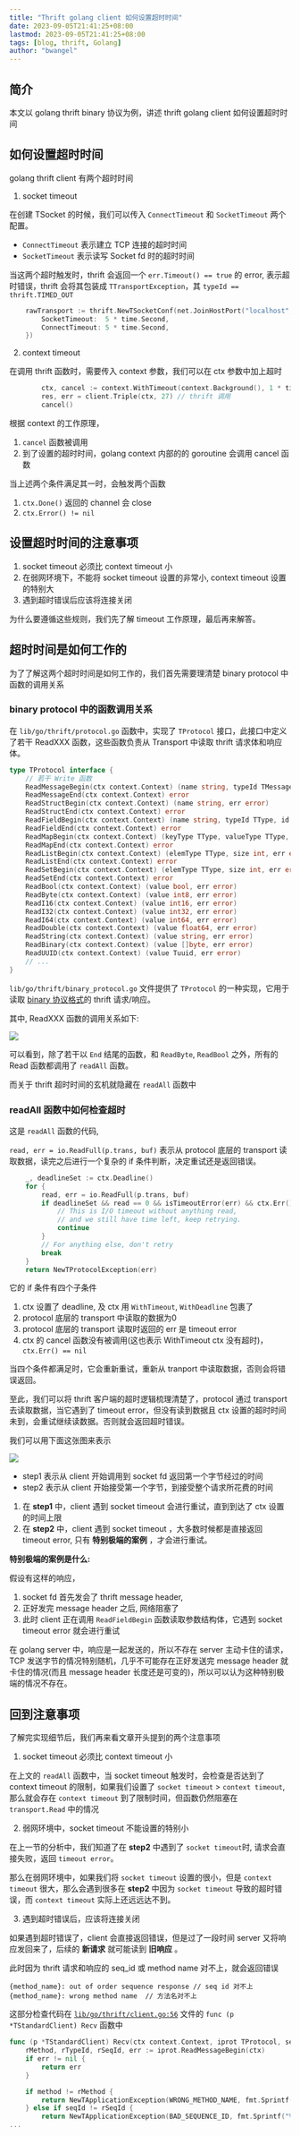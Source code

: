 ```yaml
---
title: "Thrift golang client 如何设置超时时间"
date: 2023-09-05T21:41:25+08:00
lastmod: 2023-09-05T21:41:25+08:00
tags: [blog, thrift, Golang]
author: "bwangel"
---
```


## 简介

本文以 golang thrift binary 协议为例，讲述 thrift golang client 如何设置超时时间

## 如何设置超时时间

golang thrift client 有两个超时时间

1. socket timeout

在创建 TSocket 的时候，我们可以传入 `ConnectTimeout` 和 `SocketTimeout` 两个配置。

- `ConnectTimeout` 表示建立 TCP 连接的超时时间
- `SocketTimeout` 表示读写 Socket fd 时的超时时间

当这两个超时触发时，thrift 会返回一个 `err.Timeout() == true` 的 error, 表示超时错误，thrift 会将其包装成 `TTransportException`，其 `typeId == thrift.TIMED_OUT`

```go
	rawTransport := thrift.NewTSocketConf(net.JoinHostPort("localhost", "7303"), &thrift.TConfiguration{
		SocketTimeout:  5 * time.Second,
		ConnectTimeout: 5 * time.Second,
	})
```

2. context timeout

在调用 thrift 函数时，需要传入 context 参数，我们可以在 ctx 参数中加上超时

```go
		ctx, cancel := context.WithTimeout(context.Background(), 1 * time.Second)
		res, err = client.Triple(ctx, 27) // thrift 调用
		cancel()
```

根据 context 的工作原理，

1. `cancel` 函数被调用
2. 到了设置的超时时间，golang context 内部的的 goroutine 会调用 cancel 函数

当上述两个条件满足其一时，会触发两个函数

1. `ctx.Done()` 返回的 channel 会 close 
2. `ctx.Error() != nil`

## 设置超时时间的注意事项

1. socket timeout 必须比 context timeout 小
2. 在弱网环境下，不能将 socket timeout 设置的非常小, context timeout 设置的特别大
3. 遇到超时错误后应该将连接关闭

为什么要遵循这些规则，我们先了解 timeout 工作原理，最后再来解答。

## 超时时间是如何工作的

为了了解这两个超时时间是如何工作的，我们首先需要理清楚 binary protocol 中函数的调用关系

### binary protocol 中的函数调用关系

在 `lib/go/thrift/protocol.go` 函数中，实现了 `TProtocol` 接口，此接口中定义了若干 ReadXXX 函数，这些函数负责从 Transport 中读取 thrift 请求体和响应体。

```go
type TProtocol interface {
	// 若干 Write 函数
	ReadMessageBegin(ctx context.Context) (name string, typeId TMessageType, seqid int32, err error)
	ReadMessageEnd(ctx context.Context) error
	ReadStructBegin(ctx context.Context) (name string, err error)
	ReadStructEnd(ctx context.Context) error
	ReadFieldBegin(ctx context.Context) (name string, typeId TType, id int16, err error)
	ReadFieldEnd(ctx context.Context) error
	ReadMapBegin(ctx context.Context) (keyType TType, valueType TType, size int, err error)
	ReadMapEnd(ctx context.Context) error
	ReadListBegin(ctx context.Context) (elemType TType, size int, err error)
	ReadListEnd(ctx context.Context) error
	ReadSetBegin(ctx context.Context) (elemType TType, size int, err error)
	ReadSetEnd(ctx context.Context) error
	ReadBool(ctx context.Context) (value bool, err error)
	ReadByte(ctx context.Context) (value int8, err error)
	ReadI16(ctx context.Context) (value int16, err error)
	ReadI32(ctx context.Context) (value int32, err error)
	ReadI64(ctx context.Context) (value int64, err error)
	ReadDouble(ctx context.Context) (value float64, err error)
	ReadString(ctx context.Context) (value string, err error)
	ReadBinary(ctx context.Context) (value []byte, err error)
	ReadUUID(ctx context.Context) (value Tuuid, err error)
	// ...
}
```

`lib/go/thrift/binary_protocol.go` 文件提供了 `TProtocol` 的一种实现，它用于读取 [binary 协议格式](https://github.com/apache/thrift/blob/master/doc/specs/thrift-binary-protocol.md)的 thrift 请求/响应。

其中, ReadXXX 函数的调用关系如下:

![](https://passage-1253400711.cos.ap-beijing.myqcloud.com/2023-09-05-215706.png)

可以看到，除了若干以 `End` 结尾的函数，和 `ReadByte`, `ReadBool` 之外，所有的 Read 函数都调用了 `readAll` 函数。

而关于 thrift 超时时间的玄机就隐藏在 `readAll` 函数中

### readAll 函数中如何检查超时

这是 `readAll` 函数的代码, 

`read, err = io.ReadFull(p.trans, buf)` 表示从 protocol 底层的 transport 读取数据，读完之后进行一个复杂的 if 条件判断，决定重试还是返回错误。

```go
	_, deadlineSet := ctx.Deadline()
	for {
		read, err = io.ReadFull(p.trans, buf)
		if deadlineSet && read == 0 && isTimeoutError(err) && ctx.Err() == nil {
			// This is I/O timeout without anything read,
			// and we still have time left, keep retrying.
			continue
		}
		// For anything else, don't retry
		break
	}
	return NewTProtocolException(err)
```

它的 if 条件有四个子条件

1. ctx 设置了 deadline, 及 ctx 用 `WithTimeout`, `WithDeadline` 包裹了
2. protocol 底层的 transport 中读取的数据为0
3. protocol 底层的 transport 读取时返回的 err 是 timeout error
4. ctx 的 cancel 函数没有被调用(这也表示 WithTimeout ctx 没有超时)，`ctx.Err() == nil`

当四个条件都满足时，它会重新重试，重新从 tranport 中读取数据，否则会将错误返回。

至此，我们可以将 thrift 客户端的超时逻辑梳理清楚了，protocol 通过 transport 去读取数据，当它遇到了 timeout error，但没有读到数据且 ctx 设置的超时时间未到，会重试继续读数据。否则就会返回超时错误。

我们可以用下面这张图来表示

![](https://passage-1253400711.cos.ap-beijing.myqcloud.com/2023-09-05-222326.png)

- step1 表示从 client 开始调用到 socket fd 返回第一个字节经过的时间
- step2 表示从 client 开始接受第一个字节，到接受整个请求所花费的时间

1. 在 __step1__ 中，client 遇到 socket timeout 会进行重试，直到到达了 ctx 设置的时间上限
2. 在 __step2__ 中，client 遇到 socket timeout ，大多数时候都是直接返回 timeout error, 只有 __特别极端的案例__ ，才会进行重试。

__特别极端的案例是什么:__

假设有这样的响应，

1. socket fd 首先发会了 thrift message header, 
2. 正好发完 message header 之后, 网络阻塞了
3. 此时 client 正在调用 `ReadFieldBegin` 函数读取参数结构体，它遇到 socket timeout error 就会进行重试

在 golang server 中，响应是一起发送的，所以不存在 server 主动卡住的请求，TCP 发送字节的情况特别随机，几乎不可能存在正好发送完 message header 就卡住的情况(而且 message header 长度还是可变的)，所以可以认为这种特别极端的情况不存在。

## 回到注意事项

了解完实现细节后，我们再来看文章开头提到的两个注意事项

1. socket timeout 必须比 context timeout 小

在上文的 `readAll` 函数中，当 socket timeout 触发时，会检查是否达到了 context timeout 的限制，如果我们设置了 `socket timeout` > `context timeout`, 那么就会存在 `context timeout` 到了限制时间，但函数仍然阻塞在 `transport.Read` 中的情况

2. 弱网环境中，socket timeout 不能设置的特别小

在上一节的分析中，我们知道了在 __step2__ 中遇到了 `socket timeout`时, 请求会直接失败，返回 `timeout error`。

那么在弱网环境中，如果我们将 `socket timeout` 设置的很小，但是 `context timeout` 很大，那么会遇到很多在 __step2__ 中因为 `socket timeout` 导致的超时错误，而 `context timeout` 实际上还远远达不到。

3. 遇到超时错误后，应该将连接关闭

如果遇到超时错误了，client 会直接返回错误，但是过了一段时间 server 又将响应发回来了，后续的 __新请求__ 就可能读到 __旧响应__ 。

此时因为 thrift 请求和响应的 seq_id 或 method name 对不上，就会返回错误

```
{method_name}: out of order sequence response // seq id 对不上
{method_name}: wrong method name  // 方法名对不上
```

这部分检查代码在 [`lib/go/thrift/client.go:56`](https://github.com/apache/thrift/blob/v0.18.1/lib/go/thrift/client.go#L56-L66) 文件的 `func (p *TStandardClient) Recv` 函数中

```go
func (p *TStandardClient) Recv(ctx context.Context, iprot TProtocol, seqId int32, method string, result TStruct) error {
	rMethod, rTypeId, rSeqId, err := iprot.ReadMessageBegin(ctx)
	if err != nil {
		return err
	}

	if method != rMethod {
		return NewTApplicationException(WRONG_METHOD_NAME, fmt.Sprintf("%s: wrong method name", method))
	} else if seqId != rSeqId {
		return NewTApplicationException(BAD_SEQUENCE_ID, fmt.Sprintf("%s: out of order sequence response", method))
...
```
